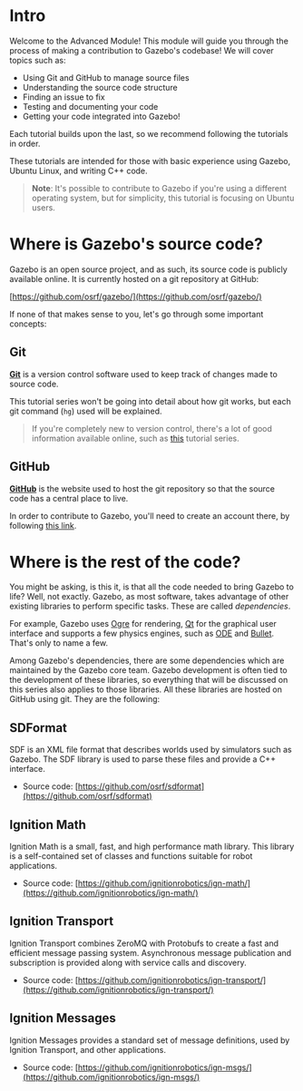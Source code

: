 # Intro

Welcome to the Advanced Module! This module will guide you through the
process of making a contribution to Gazebo's codebase! We will cover
topics such as:

* Using Git and GitHub to manage source files
* Understanding the source code structure
* Finding an issue to fix
* Testing and documenting your code
* Getting your code integrated into Gazebo!

Each tutorial builds upon the last, so we recommend following the tutorials in order.

These tutorials are intended for those with basic experience using Gazebo,
Ubuntu Linux, and writing C++ code.

> **Note**: It's possible to contribute to Gazebo if you're using a different
operating system, but for simplicity, this tutorial is focusing on Ubuntu users.

# Where is Gazebo's source code?

Gazebo is an open source project, and as such, its source code is publicly
available online. It is currently hosted on a git repository at GitHub:

[https://github.com/osrf/gazebo/](https://github.com/osrf/gazebo/)

If none of that makes sense to you, let's go through some important concepts:

## Git

[**Git**](https://www.git-scm.org/) is a version control software used to
keep track of changes made to source code.

This tutorial series won't be going into detail about how git works, but
each git command (`hg`) used will be explained.

> If you're completely new to version control, there's a lot of good information
available online, such as [this](https://www.youtube.com/watch?v=idd2fmPRRlU)
tutorial series.

## GitHub

[**GitHub**](https://github.com) is the website used to host the git
repository so that the source code has a central place to live.

In order to contribute to Gazebo, you'll need to create an account there, by
following [this link](https://github.com/join/).

# Where is the rest of the code?

You might be asking, is this it, is that all the code needed to bring Gazebo
to life? Well, not exactly. Gazebo, as most software, takes advantage of other
existing libraries to perform specific tasks. These are called _dependencies_.

For example, Gazebo uses [Ogre](http://www.ogre3d.org/) for rendering,
[Qt](https://www.qt.io/) for the graphical user interface and supports a few
physics engines, such as [ODE](http://www.ode.org/) and
[Bullet](http://bulletphysics.org/wordpress/). That's only to name a few.

Among Gazebo's dependencies, there are some dependencies which are maintained
by the Gazebo core team. Gazebo development is often tied to the development of
these libraries, so everything that will be discussed on this series also
applies to those libraries. All these libraries are hosted on GitHub using
git. They are the following:

## SDFormat

SDF is an XML file format that describes worlds used by simulators
such as Gazebo. The SDF library is used to parse these files and provide a
C++ interface.

* Source code: [https://github.com/osrf/sdformat](https://github.com/osrf/sdformat)

## Ignition Math

Ignition Math is a small, fast, and high performance math library. This library
is a self-contained set of classes and functions suitable for robot applications.

* Source code: [https://github.com/ignitionrobotics/ign-math/](https://github.com/ignitionrobotics/ign-math/)

## Ignition Transport

Ignition Transport combines ZeroMQ with Protobufs to create a fast and
efficient message passing system. Asynchronous message publication and
subscription is provided along with service calls and discovery.

* Source code: [https://github.com/ignitionrobotics/ign-transport/](https://github.com/ignitionrobotics/ign-transport/)

## Ignition Messages

Ignition Messages provides a standard set of message definitions, used by
Ignition Transport, and other applications.

* Source code: [https://github.com/ignitionrobotics/ign-msgs/](https://github.com/ignitionrobotics/ign-msgs/)

